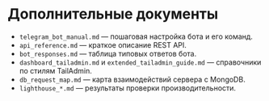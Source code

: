 <!-- Назначение файла: обзор дополнительных материалов. -->

# Дополнительные документы

- `telegram_bot_manual.md` — пошаговая настройка бота и его команд.
- `api_reference.md` — краткое описание REST API.
- `bot_responses.md` — таблица типовых ответов бота.
- `dashboard_tailadmin.md` и `extended_tailadmin_guide.md` — справочники по стилям TailAdmin.
- `db_request_map.md` — карта взаимодействий сервера с MongoDB.
- `lighthouse_*.md` — результаты проверки производительности.
